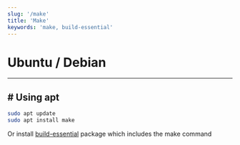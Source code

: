 ```yaml
---
slug: '/make'
title: 'Make'
keywords: 'make, build-essential'
---
```


# Ubuntu / Debian

---

## # Using apt

```bash
sudo apt update
sudo apt install make
```

Or install [build-essential](/build-essential) package which includes the make command